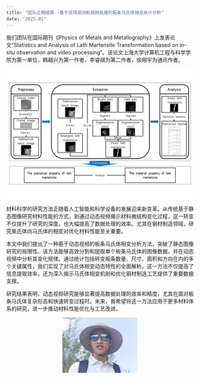 ```yaml
---
title: "团队近期成果--基于现场观测和视频处理的板条马氏体相变统计分析"
date: "2025-01"
---
```


我们团队在国际期刊《Physics of Metals and Metallography》上发表论文“Statistics and Analysis of Lath Martensite Transformation based on in-situ observation and video processing”。该论文上海大学计算机工程与科学学院为第一单位，韩越兴为第一作者，李睿祺为第二作者，徐翔宇为通讯作者。

<p align="center">
  <img src="/images/indexPic/2025/lrq_Paper.png" />
</p>

材料科学的研究方法正随着人工智能和科学设备的发展迎来新变革。从传统基于静态图像研究材料性能的方式，到通过动态视频揭示材料微结构变化过程，这一转变不仅提升了研究的深度，也大幅提高了数据处理的效率。尤其在钢材制造领域，研究奥氏体向马氏体的相变对优化材料性能至关重要。

本文中我们提出了一种基于动态视频的板条马氏体相变分析方法，突破了静态图像研究的局限性。该方法能够高效分割和提取单个板条马氏体的图像数据，并在动态视频中分析其变化规律。通过统计包括转变板条数量、尺寸、面积和方向在内的多个关键属性，我们实现了对马氏体相变动态特性的全面解析。这一方法不仅提高了信息提取效率，还为深入揭示马氏体相变机制和优化钢材制造工艺提供了重要数据支撑。

研究结果表明，动态视频研究能够显著提高数据处理的效率和精度，尤其在面对板条马氏体复杂形态和快速转变过程时。未来，我希望将这一方法应用于更多材料体系的研究，进一步推动材料性能优化与工艺改进。

<p align="center">
  <img src="/images/indexPic/2025/lrq.jpg" style="width:40%" />
</p>
